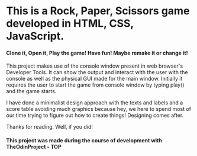 # This is a Rock, Paper, Scissors game developed in HTML, CSS, JavaScript.

#### Clone it, Open it, Play the game! Have fun! Maybe remake it or change it!

This project makes use of the console window present in web browser's Developer Tools.
It can show the output and interact with the user with the console as well as the physical GUI made for the main window.
Initially it requires the user to start the game from console window by typing play() and the game starts.

I have done a minimalist design approach with the texts and labels and a score table avoiding much graphics because hey, we here to spend most of our time trying to figure out how to create things! Designing comes after. 

Thanks for reading. Well, if you did!
#### This project was made during the course of development with TheOdinProject - TOP

